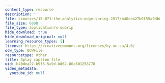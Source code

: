 ```yaml
---
content_type: resource
description: ''
file: /courses/15-071-the-analytics-edge-spring-2017/b40dea27b9f55a9db06280a501258778_EtlZAMQ2gc.vtt
file_size: 6008
file_type: application/x-subrip
hide_download: true
hide_download_original: null
learning_resource_types: []
license: https://creativecommons.org/licenses/by-nc-sa/4.0/
ocw_type: OCWFile
resourcetype: Other
title: 3play caption file
uid: b40dea27-b9f5-5a9d-b062-80a501258778
video_metadata:
  youtube_id: null
---
```

